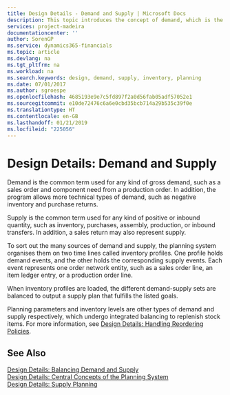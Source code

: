 ```yaml
---
title: Design Details - Demand and Supply | Microsoft Docs
description: This topic introduces the concept of demand, which is the common term used for any kind of gross demand, such as a sales order and component need from a production order.
services: project-madeira
documentationcenter: ''
author: SorenGP
ms.service: dynamics365-financials
ms.topic: article
ms.devlang: na
ms.tgt_pltfrm: na
ms.workload: na
ms.search.keywords: design, demand, supply, inventory, planning
ms.date: 07/01/2017
ms.author: sgroespe
ms.openlocfilehash: 4685193e9e7c5fd897f2a0d56fab05adf57052e1
ms.sourcegitcommit: e10de72476c6a6e0cbd35bcb714a29b535c39f0e
ms.translationtype: HT
ms.contentlocale: en-GB
ms.lasthandoff: 01/21/2019
ms.locfileid: "225056"
---
```

# <a name="design-details-demand-and-supply"></a>Design Details: Demand and Supply
Demand is the common term used for any kind of gross demand, such as a sales order and component need from a production order. In addition, the program allows more technical types of demand, such as negative inventory and purchase returns.  
  
Supply is the common term used for any kind of positive or inbound quantity, such as inventory, purchases, assembly, production, or inbound transfers. In addition, a sales return may also represent supply.  
  
To sort out the many sources of demand and supply, the planning system organises them on two time lines called inventory profiles. One profile holds demand events, and the other holds the corresponding supply events. Each event represents one order network entity, such as a sales order line, an item ledger entry, or a production order line.  
  
When inventory profiles are loaded, the different demand-supply sets are balanced to output a supply plan that fulfills the listed goals.  
  
Planning parameters and inventory levels are other types of demand and supply respectively, which undergo integrated balancing to replenish stock items. For more information, see [Design Details: Handling Reordering Policies](design-details-handling-reordering-policies.md).  
  
## <a name="see-also"></a>See Also  
[Design Details: Balancing Demand and Supply](design-details-balancing-demand-and-supply.md)   
[Design Details: Central Concepts of the Planning System](design-details-central-concepts-of-the-planning-system.md)   
[Design Details: Supply Planning](design-details-supply-planning.md)